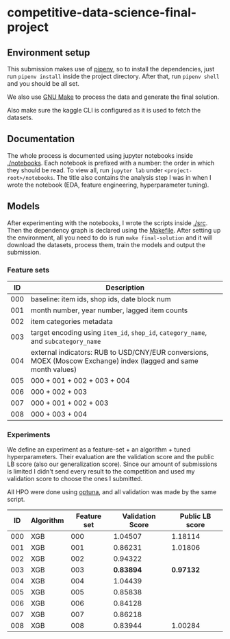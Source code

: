 # competitive-data-science-final-project

## Environment setup

This submission makes use of [pipenv](https://pipenv-fork.readthedocs.io/en/latest/), so to install the dependencies, just run `pipenv install` inside the project directory. After that, run `pipenv shell` and you should be all set.

We also use [GNU Make](https://www.gnu.org/software/make/) to process the data and generate the final solution.

Also make sure the kaggle CLI is configured as it is used to fetch the datasets.

## Documentation

The whole process is documented using jupyter notebooks inside [./notebooks](./notebooks). Each notebook is prefixed with a number: the order in which they should be read. To view all, run `jupyter lab` under `<project-root>/notebooks`. The title also contains the analysis step I was in when I wrote the notebook (EDA, feature engineering, hyperparameter tuning).

## Models

After experimenting with the notebooks, I wrote the scripts inside [./src](./src). Then the dependency graph is declared using the [Makefile](./Makefile). After setting up the environment, all you need to do is run `make final-solution` and it will download the datasets, process them, train the models and output the submission.

### Feature sets

| ID | Description |
| -- | -- |
| 000 | baseline: item ids, shop ids, date block num |
| 001 | month number, year number, lagged item counts |
| 002 | item categories metadata |
| 003 | target encoding using `item_id`, `shop_id`, `category_name`, and `subcategory_name`  |
| 004 | external indicators: RUB to USD/CNY/EUR conversions, MOEX (Moscow Exchange) index (lagged and same month values) |
| 005 | 000 + 001 + 002 + 003 + 004 |
| 006 | 000 + 002 + 003 |
| 007 | 000 + 001 + 002 + 003 |
| 008 | 000 + 003 + 004 |

### Experiments

We define an experiment as a feature-set + an algorithm + tuned hyperparameters. Their evaluation are the validation score and the public LB score (also our generalization score). Since our amount of submissions is limited I didn't send every result to the competition and used my validation score to choose the ones I submitted.

All HPO were done using [optuna](https://optuna.readthedocs.io/en/stable/), and all validation was made by the same script.

| ID | Algorithm | Feature set | Validation Score | Public LB score |
| -- | -- | -- | -- | -- |
| 000 | XGB | 000 | 1.04507 | 1.18114 |
| 001 | XGB | 001 | 0.86231 | 1.01806 |
| 002 | XGB | 002 | 0.94322 | |
| 003 | XGB | 003 | __0.83894__ | __0.97132__ |
| 004 | XGB | 004 | 1.04439 | |
| 005 | XGB | 005 | 0.85838 | |
| 006 | XGB | 006 | 0.84128 | |
| 007 | XGB | 007 | 0.86218 | |
| 008 | XGB | 008 | 0.83944 | 1.00284 |
